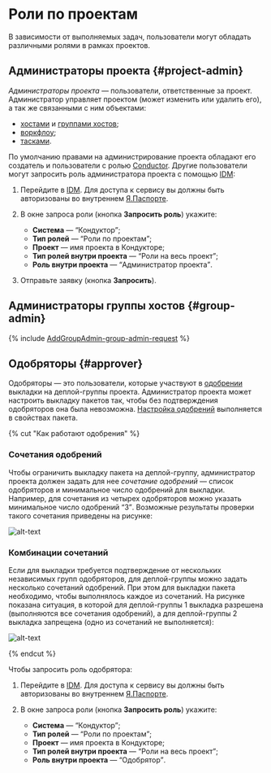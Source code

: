 # Роли по проектам

В зависимости от выполняемых задач, пользователи могут обладать различными ролями в рамках проектов.

## Администраторы проекта {#project-admin}

_Администраторы проекта_ — пользователи, ответственные за проект. Администратор управляет проектом (может изменить или удалить его), а так же связанными с ним объектами:

- [хостами](hosts.md) и [группами хостов](groups.md);
- [воркфлоу](workflows.md);
- [тасками](tickets.md).

По умолчанию правами на администрирование проекта обладают его создатель и пользователи с ролью [Conductor](../access.md#conductor). Другие пользователи могут запросить роль администратора проекта с помощью [IDM](https://idm.yandex-team.ru):

1. Перейдите в [IDM](https://idm.yandex-team.ru). Для доступа к сервису вы должны быть авторизованы во внутреннем [Я.Паспорте](https://passport.yandex-team.ru/).
1. В окне запроса роли (кнопка **Запросить роль**) укажите:
    
    - **Система** — <q>Кондуктор</q>;
    - **Тип ролей** — <q>Роли по проектам</q>;
    - **Проект** — имя проекта в Кондукторе;
    - **Тип ролей внутри проекта** — <q>Роли на весь проект</q>;
    - **Роль внутри проекта** — <q>Администратор проекта</q>.
    
1. Отправьте заявку (кнопка **Запросить**).

## Администраторы группы хостов {#group-admin}

{% include [AddGroupAdmin-group-admin-request](../_includes/task/groups/id-AddGroupAdmin/group-admin-request.md) %}

## Одобряторы {#approver}

Одобряторы — это пользователи, которые участвуют в [одобрении](packages.md#edit_approvers) выкладки на деплой-группы проекта. Администратор проекта может настроить выкладку пакетов так, чтобы без подтверждения одобряторов она была невозможна. [Настройка одобрений](packages.md#edit_approvers) выполняется в свойствах пакета.

{% cut "Как работают одобрения" %}

### Сочетания одобрений

Чтобы ограничить выкладку пакета на деплой-группу, администратор проекта должен задать для нее _сочетание одобрений_ — список одобряторов и минимальное число одобрений для выкладки. Например, для сочетания из четырех одобряторов можно указать минимальное число одобрений <q>3</q>. Возможные результаты проверки такого сочетания приведены на рисунке:

![alt-text](../_images/approvers-combinations.png)

### Комбинации сочетаний

Если для выкладки требуется подтверждение от нескольких независимых групп одобряторов, для деплой-группы можно задать несколько сочетаний одобрений. При этом для выкладки пакета необходимо, чтобы выполнялось каждое из сочетаний. На рисунке показана ситуация, в которой для деплой-группы 1 выкладка разрешена (выполняются все сочетания одобрений), а для деплой-группы 2 выкладка запрещена (одно из сочетаний не выполняется):

![alt-text](../_images/approving-scheme.png)

{% endcut %}

Чтобы запросить роль одобрятора:

1. Перейдите в [IDM](https://idm.yandex-team.ru). Для доступа к сервису вы должны быть авторизованы во внутреннем [Я.Паспорте](https://passport.yandex-team.ru/).
1. В окне запроса роли (кнопка **Запросить роль**) укажите:
    
    - **Система** — <q>Кондуктор</q>;
    - **Тип ролей** — <q>Роли по проектам</q>;
    - **Проект** — имя проекта в Кондукторе;
    - **Тип ролей внутри проекта** — <q>Роли на весь проект</q>;
    - **Роль внутри проекта** — <q>Одобрятор</q>.
